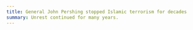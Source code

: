 ```yaml
---
title: General John Pershing stopped Islamic terrorism for decades
summary: Unrest continued for many years.
---
```

